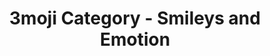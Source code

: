 ---
layout: about
title: 3moji Category - Smileys and Emotion
emoji: speech_balloon
image: assets/img/3moji/thumbnail.png
description: A Home for 3D Emoji
---